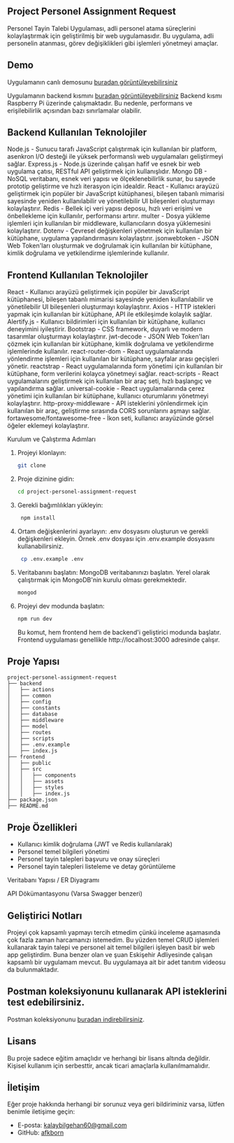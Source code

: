 ## Project Personel Assignment Request

Personel Tayin Talebi Uygulaması, adli personel atama süreçlerini kolaylaştırmak için geliştirilmiş bir web uygulamasıdır. Bu uygulama, adli personelin atanması, görev değişiklikleri gibi işlemleri yönetmeyi amaçlar.

## Demo

Uygulamanın canlı demosunu [buradan görüntüleyebilirsiniz](https://project-personel-assignment-request.netlify.app/)

Uygulamanın backend kısmını [buradan görüntüleyebilirsiniz](https://personel-assignment-request.bilgehan26.keenetic.pro)
Backend kısmı Raspberry Pi üzerinde çalışmaktadır. Bu nedenle, performans ve erişilebilirlik açısından bazı sınırlamalar olabilir.



## Backend Kullanılan Teknolojiler

Node.js - Sunucu tarafı JavaScript çalıştırmak için kullanılan bir platform, asenkron I/O desteği ile yüksek performanslı web uygulamaları geliştirmeyi sağlar.
Express.js - Node.js üzerinde çalışan hafif ve esnek bir web uygulama çatısı, RESTful API geliştirmek için kullanışlıdır.
Mongo DB - NoSQL veritabanı, esnek veri yapısı ve ölçeklenebilirlik sunar, bu sayede prototip geliştirme ve hızlı iterasyon için idealdir.
React - Kullanıcı arayüzü geliştirmek için popüler bir JavaScript kütüphanesi, bileşen tabanlı mimarisi sayesinde yeniden kullanılabilir ve yönetilebilir UI bileşenleri oluşturmayı kolaylaştırır.
Redis - Bellek içi veri yapısı deposu, hızlı veri erişimi ve önbellekleme için kullanılır, performansı artırır.
multer - Dosya yükleme işlemleri için kullanılan bir middleware, kullanıcıların dosya yüklemesini kolaylaştırır.
Dotenv - Çevresel değişkenleri yönetmek için kullanılan bir kütüphane, uygulama yapılandırmasını kolaylaştırır.
jsonwebtoken - JSON Web Token'ları oluşturmak ve doğrulamak için kullanılan bir kütüphane, kimlik doğrulama ve yetkilendirme işlemlerinde kullanılır.

## Frontend Kullanılan Teknolojiler

React - Kullanıcı arayüzü geliştirmek için popüler bir JavaScript kütüphanesi, bileşen tabanlı mimarisi sayesinde yeniden kullanılabilir ve yönetilebilir UI bileşenleri oluşturmayı kolaylaştırır.
Axios - HTTP istekleri yapmak için kullanılan bir kütüphane, API ile etkileşimde kolaylık sağlar.
Alertify.js - Kullanıcı bildirimleri için kullanılan bir kütüphane, kullanıcı deneyimini iyileştirir.
Bootstrap - CSS framework, duyarlı ve modern tasarımlar oluşturmayı kolaylaştırır.
jwt-decode - JSON Web Token'ları çözmek için kullanılan bir kütüphane, kimlik doğrulama ve yetkilendirme işlemlerinde kullanılır.
react-router-dom - React uygulamalarında yönlendirme işlemleri için kullanılan bir kütüphane, sayfalar arası geçişleri yönetir.
reactstrap - React uygulamalarında form yönetimi için kullanılan bir kütüphane, form verilerini kolayca yönetmeyi sağlar.
react-scripts - React uygulamalarını geliştirmek için kullanılan bir araç seti, hızlı başlangıç ve yapılandırma sağlar.
universal-cookie - React uygulamalarında çerez yönetimi için kullanılan bir kütüphane, kullanıcı oturumlarını yönetmeyi kolaylaştırır.
http-proxy-middleware - API isteklerini yönlendirmek için kullanılan bir araç, geliştirme sırasında CORS sorunlarını aşmayı sağlar.
fortawesome/fontawesome-free - İkon seti, kullanıcı arayüzünde görsel öğeler eklemeyi kolaylaştırır.

Kurulum ve Çalıştırma Adımları

1. Projeyi klonlayın:

   ```bash
   git clone

   ```

2. Proje dizinine gidin:

   ```bash
   cd project-personel-assignment-request
   ```

3. Gerekli bağımlılıkları yükleyin:

   ```bash
    npm install
   ```

4. Ortam değişkenlerini ayarlayın:
   .env dosyasını oluşturun ve gerekli değişkenleri ekleyin. Örnek .env dosyası için .env.example dosyasını kullanabilirsiniz.
   ```bash
    cp .env.example .env
   ```
5. Veritabanını başlatın:
   MongoDB veritabanınızı başlatın. Yerel olarak çalıştırmak için MongoDB'nin kurulu olması gerekmektedir.
   ```bash
   mongod
   ```
6. Projeyi dev modunda başlatın:
   ```bash
   npm run dev
   ```
   Bu komut, hem frontend hem de backend'i geliştirici modunda başlatır.
   Frontend uygulaması genellikle http://localhost:3000 adresinde çalışır.

## Proje Yapısı

```
project-personel-assignment-request
├── backend
│   ├── actions
│   ├── common
│   ├── config
│   ├── constants
│   ├── database
│   ├── middleware
│   ├── model
│   ├── routes
│   ├── scripts
│   ├── .env.example
│   ├── index.js
├── frontend
│   ├── public
│   ├── src
│   │   ├── components
│   │   ├── assets
│   │   ├── styles
│   │   ├── index.js
├── package.json
├── README.md
```

## Proje Özellikleri

- Kullanıcı kimlik doğrulama (JWT ve Redis kullanılarak)
- Personel temel bilgileri yönetimi
- Personel tayin talepleri başvuru ve onay süreçleri
- Personel tayin talepleri listeleme ve detay görüntüleme

Veritabanı Yapısı / ER Diyagramı

API Dökümantasyonu (Varsa Swagger benzeri)

## Geliştirici Notları

Projeyi çok kapsamlı yapmayı tercih etmedim çünkü inceleme aşamasında çok fazla zaman harcamanızı istemedim.
Bu yüzden temel CRUD işlemleri kullanarak tayin talepi ve personel ait temel bilgileri işleyen basit bir web app geliştirdim.
Buna benzer olan ve şuan Eskişehir Adliyesinde çalışan kapsamlı bir uygulamam mevcut. Bu uygulamaya ait bir adet tanıtım videosu da bulunmaktadır.

## Postman koleksiyonunu kullanarak API isteklerini test edebilirsiniz.
Postman koleksiyonunu [buradan indirebilirsiniz](https://documenter.getpostman.com/view/18039597/2sB2qgdHtS).

## Lisans

Bu proje sadece eğitim amaçlıdır ve herhangi bir lisans altında değildir. Kişisel kullanım için serbesttir, ancak ticari amaçlarla kullanılmamalıdır.

## İletişim

Eğer proje hakkında herhangi bir sorunuz veya geri bildiriminiz varsa, lütfen benimle iletişime geçin:

- E-posta: [kalaybilgehan60@gmail.com](mailto:kalaybilgehan60@gmail.com)
- GitHub: [afkborn](github.com/afkborn)
